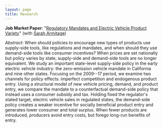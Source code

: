 ```yaml
---
layout: page
title: Research
---
```


**Job Market Paper**: "[Regulatory Mandates and Electric Vehicle Product Variety](https://www.frankpinter.com/Pinter_JMP.pdf)" (with [Sarah Armitage](https://www.sarah-armitage.com/))

*Abstract*: When should policies to encourage new types of products use supply-side tools, like regulations and mandates, and when should they use demand-side tools like consumer incentives? When prices are set nationally but policy varies by state, supply-side and demand-side tools are no longer equivalent. We study an important state-level supply-side policy in the early electric vehicle industry: the zero-emission vehicle mandate in California and nine other states. Focusing on the 2009--17 period, we examine two channels for policy effects: imperfect competition and endogenous product entry. Using a structural model of new vehicle pricing, demand, and product entry, we compare the mandate to a counterfactual demand-side policy that instead uses a consumer subsidy and tax. Holding fixed the regulator's stated target, electric vehicle sales in regulated states, the demand-side policy creates a weaker incentive for socially beneficial product entry and generates lower consumer and total surplus. When fewer products are introduced, producers avoid entry costs, but forego long-run benefits of entry.
